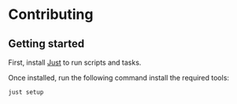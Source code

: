 # Contributing

## Getting started

First, install [Just](https://github.com/casey/just#packages) to run scripts and tasks.

Once installed, run the following command install the required tools:

```shell
just setup
```
